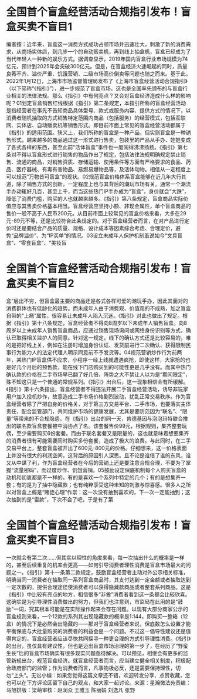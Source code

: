 # 全国首个盲盒经营活动合规指引发布！盲盒买卖不盲目1

编者按：近年来，盲盒这一消费方式成功占领市场并迅速壮大，刺激了新的消费需求，从商场实体店，到几步一个的自动贩卖机，再到线上抽盒机，盲盒已经成为了当代年轻人一种新的娱乐方式。据调查显示，2019年国内盲盒行业市场规模为74亿元，预计到2025年会突破300亿元。但是，在盲盒经济火速崛起的同时，质量良莠不齐、溢价严重、饥饿营销、二级市场高价倒卖等问题也随之而来。基于此，2022年1月12日，上海市市场监督管理局发布了《上海市盲盒经营活动合规指引》（以下简称“《指引》”），进一步规范了盲盒市场。这也是全国率先颁布的与盲盒行业相关的法律法规。那么《指引》中有何亮点？又会对盲盒经济造成什么样的影响呢？01划定盲盒销售红线根据《指引》第二条规定，本指引所称的盲盒经营活动是指经营者在事先不告知商品具体型号、款式或服务内容、提供方式的情况下，以消费者随机抽取的方式销售特定范围内商品（包括服务）的经营模式，包括互联网、实体店、自动贩卖机等销售形式。即目前市面上常见的盲盒经营活动都属于《指引》的适用范围。狭义上，我们所称的盲盒是一种产品，但实则盲盒是一种销售形式，越来越多的商品通过这一形式进行售卖，包装里的产品从手办、娃娃变成了各式各样的东西，甚至此前“活体盲盒”事件也一度闹得沸沸扬扬。《指引》第七条对不得以盲盒形式进行销售的物品作出了规定，包括法律法规明确规定禁止销售、流通的商品，对销售资质、存储运输、使用条件等方面有严格要求的食品、药品、医疗器械、有毒有害物品、易燃易爆物品等，及活体动物。相信从一定程度上可以规范“万物皆可盲盒”的现状。02规范盲盒价格体系盲盒能够在近几年大行其道，除了销售方式的创新，一定程度上也与其背后的潮玩市场有关。通常一个潮流手办动辄好几百，甚至上千，而当这些热门IP手办成为“盲盒”，身价就会“大跌”，降低了消费门槛，购买的人也就越来越多。《指引》第八条规定，盲盒商品实际价值应与其售卖价格基本相当。盲盒经营应坚持小额、非现金属性，单个盲盒商品的售价一般不高于人民币200元。从目前市面上较常见的盲盒价格来看，大多在29元-89元不等，还是比较符合此条规定的。对于盲盒经营者而言，在对产品进行定价时还是要结合产品的质量、规格、设计成本等因素综合考虑、合理定价，避免“品牌溢价”、为“IP买单”的情况。03设立未成年人保护机制虽说如今“文具盲盒”、“零食盲盒”、“美妆盲

# 全国首个盲盒经营活动合规指引发布！盲盒买卖不盲目2

盒”层出不穷，但盲盒最主要的商品还是各式各样可爱的潮玩手办，因此其面对的消费群体也有低龄化的趋势。而未成年人由于消费观、价值观的不成熟，加之盲盒自带的“上瘾”属性，很容易让未成年人陷入沉迷。《指引》对此也做出了规定。根据《指引》第十八条规定，盲盒经营者不得向8周岁以下未成年人销售盲盒。向8周岁以上未成年人销售盲盒商品，应通过销售现场询问或网络身份识别等方式，确认已取得相关监护人的同意。针对这一规定，线下的确认方式还是比较容易的，难的是把好线上关，例如在注册时增加身份认证、发货前进行二次确认、获得限制民事行为能力人的法定代理人明示同意前不予发货等。04规范营销炒作行为前两年，某热门IP盲盒供不应求，小程序一经上线就遭遇疯抢，即使这样，大家抢的也是好几个月后的预售款，能在线下门店购买到的可能性更是几乎没有。而其中热门确认款的价格在二手市场早已翻了好几倍，阵势之大不禁让人以为是“期间限定”，殊不知这只是一个普通的常规系列。《指引》出台后，这一现象相信会有所缓解。《指引》第十六条指出，盲盒经营者不得违法开展二手盲盒经营活动，诱导非玩家用户加入投机炒作，故意造成二手市场价格剧烈波动，扰乱正常交易秩序。作为盲盒经营者除了严把自身的价格关，对于第三方交易平台、二手市场，也要落实主体责任，配合监管部门，共同维护市场的健康发展，尤其是要防范因为“联名”、“限量”等带来的不合规隐患。在《指引》出台的同一天，肯德基因与泡泡玛特联合推出的联名款盲盒套餐被中消协点了名。该套餐售价99元，根据规则，集齐整套玩偶，至少需要购买6份套餐。而由于联名套餐又是限量的，这也就意味着想要集齐的消费者很有可能需要同时购买多份套餐，造成了极大的浪费。与此同时，在二手交易平台上，整套盲盒被开出了600元-800元的价格。仔细想来，这一价格表面上并没有很大的利润空间，这背后的原因引人深思。且不论是谁借了谁的东风，谁又从中谋了利，作为盲盒经营者在今后的营销上还是要注意合规合理，不要为了掌握“流量密码”，而过度炒作、饥饿营销。05鼓励设定保底机制每个人购买盲盒的动机和初衷都是不一样的，有的是喜欢一个系列中特定的几个；有的是想集齐一套；有的是为了抽中隐藏款；也有纯粹享受这种未知的刺激与惊喜感。很多人之所以对盲盒上瘾是“赌徒心理”作祟：这一次没有抽到喜欢的，下一次一定能抽到；这次抽到的是“雷款”，下次不会了吧，于是有了第

# 全国首个盲盒经营活动合规指引发布！盲盒买卖不盲目3

一次就会有第二次……但其实以理性的角度来看，每一次抽出什么的概率是一样的，甚至后续重复的机率会更高——如何引导消费者理性消费是盲盒市场最大的问题之一。《指引》第十一条第二款规定，鼓励盲盒经营者主动对外公示相关标准，明确当同一消费者在抽取同一系列盲盒商品时，其支付达到一定金额或者抽取达到一定次数的，提供合理途径使消费者可以获得隐藏款商品或者整套系列商品。这是《指引》中比较有亮点的地方，相信很多“非酋”消费者看到这一条都会比较欣喜。这确实是为引导理性消费做出的努力，但我们也注意到，市监局在此用的是“鼓励”一词，究其根本可能是在实际操作起来会存在问题。以现有大部分商家公示的盲盒规则来看，一个12款的系列其出现隐藏款的概率是1:144，即购买一整箱（12盒）的情况下是必然会出隐藏的——那对于盲盒经营者来说，保底数怎么设置才能平衡保底与大批量购买的消费者的利益会是一个问题。不过这一倡导性建议还是值得肯定的，盲盒经营者应该尽快共同探寻一种更合理的方式引导理性消费。《指引》的出台，虽仅具有建议性，但也是迈出盲盒市场治理的第一步了，在经历了“野蛮生长”后的盲盒市场确实有很多现实问题亟待解决。可以预见，相继会有更多的监管新规出台，规范盲盒经济。就盲盒经营者而言，应当建立健全相关制度，积极配合政府部门的监管；作为消费者而言，凡事物极必反，还是需要保持理性，切勿“上头”。无讼小编：如果您觉得这篇文章还不错，欢迎转发分享、点赞收藏，您也可以在下方评论区留下自己的观点，和大家一起讨论。来源：星瀚微法苑责编：马旭排版：梁萌审核：赵润众 王雅玉 陈丽娟 刘逸凡 张野

